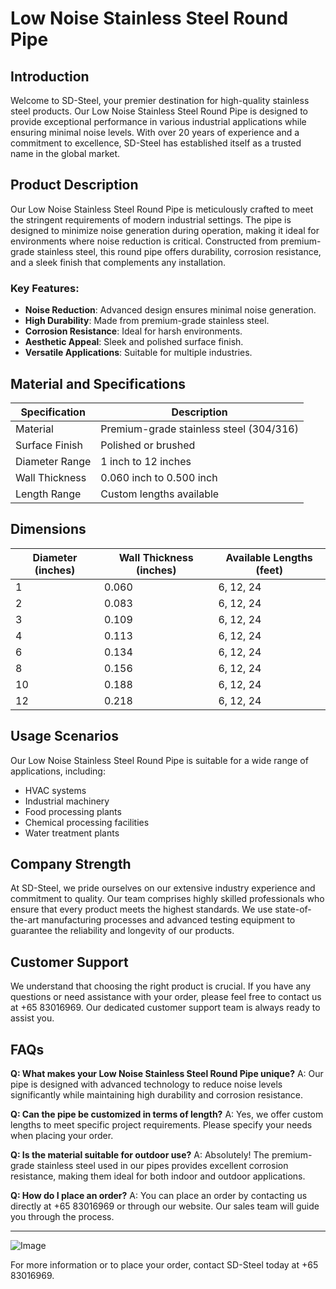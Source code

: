 # Low Noise Stainless Steel Round Pipe

## Introduction

Welcome to SD-Steel, your premier destination for high-quality stainless steel products. Our Low Noise Stainless Steel Round Pipe is designed to provide exceptional performance in various industrial applications while ensuring minimal noise levels. With over 20 years of experience and a commitment to excellence, SD-Steel has established itself as a trusted name in the global market.

## Product Description

Our Low Noise Stainless Steel Round Pipe is meticulously crafted to meet the stringent requirements of modern industrial settings. The pipe is designed to minimize noise generation during operation, making it ideal for environments where noise reduction is critical. Constructed from premium-grade stainless steel, this round pipe offers durability, corrosion resistance, and a sleek finish that complements any installation.

### Key Features:

- **Noise Reduction**: Advanced design ensures minimal noise generation.
- **High Durability**: Made from premium-grade stainless steel.
- **Corrosion Resistance**: Ideal for harsh environments.
- **Aesthetic Appeal**: Sleek and polished surface finish.
- **Versatile Applications**: Suitable for multiple industries.

## Material and Specifications

| Specification | Description |
|---------------|-------------|
| Material      | Premium-grade stainless steel (304/316) |
| Surface Finish | Polished or brushed |
| Diameter Range | 1 inch to 12 inches |
| Wall Thickness | 0.060 inch to 0.500 inch |
| Length Range | Custom lengths available |

## Dimensions

| Diameter (inches) | Wall Thickness (inches) | Available Lengths (feet) |
|-------------------|-------------------------|--------------------------|
| 1                 | 0.060                   | 6, 12, 24                |
| 2                 | 0.083                   | 6, 12, 24                |
| 3                 | 0.109                   | 6, 12, 24                |
| 4                 | 0.113                   | 6, 12, 24                |
| 6                 | 0.134                   | 6, 12, 24                |
| 8                 | 0.156                   | 6, 12, 24                |
| 10                | 0.188                   | 6, 12, 24                |
| 12                | 0.218                   | 6, 12, 24                |

## Usage Scenarios

Our Low Noise Stainless Steel Round Pipe is suitable for a wide range of applications, including:
- HVAC systems
- Industrial machinery
- Food processing plants
- Chemical processing facilities
- Water treatment plants

## Company Strength

At SD-Steel, we pride ourselves on our extensive industry experience and commitment to quality. Our team comprises highly skilled professionals who ensure that every product meets the highest standards. We use state-of-the-art manufacturing processes and advanced testing equipment to guarantee the reliability and longevity of our products.

## Customer Support

We understand that choosing the right product is crucial. If you have any questions or need assistance with your order, please feel free to contact us at +65 83016969. Our dedicated customer support team is always ready to assist you.

## FAQs

**Q: What makes your Low Noise Stainless Steel Round Pipe unique?**
A: Our pipe is designed with advanced technology to reduce noise levels significantly while maintaining high durability and corrosion resistance.

**Q: Can the pipe be customized in terms of length?**
A: Yes, we offer custom lengths to meet specific project requirements. Please specify your needs when placing your order.

**Q: Is the material suitable for outdoor use?**
A: Absolutely! The premium-grade stainless steel used in our pipes provides excellent corrosion resistance, making them ideal for both indoor and outdoor applications.

**Q: How do I place an order?**
A: You can place an order by contacting us directly at +65 83016969 or through our website. Our sales team will guide you through the process.

---

![Image](https://github.com/user-attachments/assets/2567258e-e124-4816-932d-1809bd27ef0b)

For more information or to place your order, contact SD-Steel today at +65 83016969.